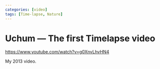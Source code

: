 ```yaml
---
categories: [video]
tags: [Time-lapse, Nature]
---
```


# Uchum — The first Timelapse video

<https://www.youtube.com/watch?v=g0XnvLhvHN4>

My 2013 video.

